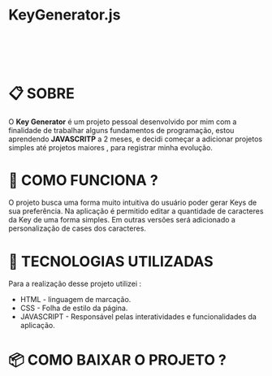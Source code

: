 # KeyGenerator.js
<h1 align="center">
    <img src="https://ik.imagekit.io/LeonArantes/Sem_T_tulo__18__QuIvyuLMb.png" alt="">
</h1>
<h1>
<img src="https://ik.imagekit.io/LeonArantes/gif-keys_NsD3YHm57.gif" alt="">
</h1>

# 📋 SOBRE 
O <b>Key Generator</b> é um projeto pessoal desenvolvido por mim com a finalidade de trabalhar alguns fundamentos de programação, estou aprendendo <b>JAVASCRITP</b> a 2 meses, e decidi começar a adicionar projetos simples até projetos maiores , para registrar minha evolução.

# 📎 COMO FUNCIONA ?
O projeto busca uma forma muito intuitiva do usuário poder gerar Keys de sua preferência. Na aplicação é permitido editar a quantidade de caracteres da Key de uma forma simples. Em outras versões será adicionado a personalização de cases dos caracteres.

# 🔧 TECNOLOGIAS UTILIZADAS
Para a realização desse projeto utilizei :
- HTML - linguagem de marcação. 
- CSS - Folha de estilo da página.
- JAVASCRIPT - Responsável pelas interatividades e funcionalidades da aplicação.

# 📦 COMO BAIXAR O PROJETO ?
```bash

  

```
